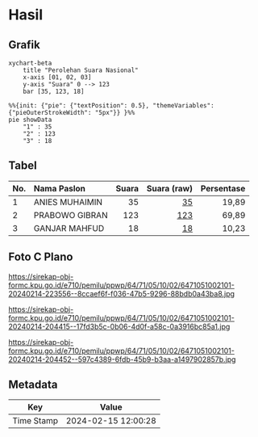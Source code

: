 # Hasil

## Grafik

```mermaid
xychart-beta
    title "Perolehan Suara Nasional"
    x-axis [01, 02, 03]
    y-axis "Suara" 0 --> 123
    bar [35, 123, 18]
```

```mermaid
%%{init: {"pie": {"textPosition": 0.5}, "themeVariables": {"pieOuterStrokeWidth": "5px"}} }%%
pie showData
    "1" : 35
    "2" : 123
    "3" : 18
```

## Tabel

| No. | Nama Paslon    | Suara | Suara (raw) | Persentase |
|:--- |:-------------- | -----:| -----------:| ----------:|
| 1   | ANIES MUHAIMIN | 35    | [35][p-1]   | 19,89      |
| 2   | PRABOWO GIBRAN | 123   | [123][p-2]  | 69,89      |
| 3   | GANJAR MAHFUD  | 18    | [18][p-3]   | 10,23      |


[p-1]: https://github.com/gigit-pemilu/pemilu-2024/blob/main/pilpres/hitung-suara/sub/64-kalimantan-timur/sub/71-kota-balikpapan/sub/05-balikpapan-selatan/sub/1002-sepinggan/sub/101-tps/sub/paslon-1.txt
[p-2]: https://github.com/gigit-pemilu/pemilu-2024/blob/main/pilpres/hitung-suara/sub/64-kalimantan-timur/sub/71-kota-balikpapan/sub/05-balikpapan-selatan/sub/1002-sepinggan/sub/101-tps/sub/paslon-2.txt
[p-3]: https://github.com/gigit-pemilu/pemilu-2024/blob/main/pilpres/hitung-suara/sub/64-kalimantan-timur/sub/71-kota-balikpapan/sub/05-balikpapan-selatan/sub/1002-sepinggan/sub/101-tps/sub/paslon-3.txt

## Foto C Plano

https://sirekap-obj-formc.kpu.go.id/e710/pemilu/ppwp/64/71/05/10/02/6471051002101-20240214-223556--8ccaef6f-f036-47b5-9296-88bdb0a43ba8.jpg

https://sirekap-obj-formc.kpu.go.id/e710/pemilu/ppwp/64/71/05/10/02/6471051002101-20240214-204415--17fd3b5c-0b06-4d0f-a58c-0a3916bc85a1.jpg

https://sirekap-obj-formc.kpu.go.id/e710/pemilu/ppwp/64/71/05/10/02/6471051002101-20240214-204452--597c4389-6fdb-45b9-b3aa-a1497902857b.jpg


## Metadata

| Key        | Value               |
| ---------- | ------------------- |
| Time Stamp | 2024-02-15 12:00:28 |



